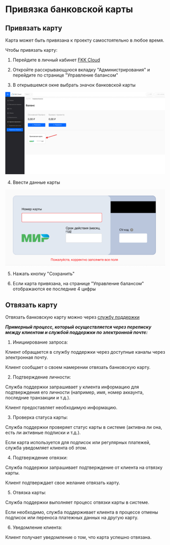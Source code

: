 # Привязка банковской карты

## Привязать карту

Карта может быть привязана к проекту самостоятельно в любое время.

Чтобы привязать карту:

1. Перейдите в личный кабинет [FKK Cloud](https://cloud.fkk.ru "cloud.fkk")

2. Откройте расскрывающуюся вкладку "Администрирования" и перейдите по странице "Управление балансом"

3. В открывшемся окне выбрать значок банковской карты 

![alt text](_images/image5.png)

4. Ввести данные карты

![alt text](_images/image6.png)

5. Нажать кнопку "Сохранить"

6. Если карта привязана, на странице "Управление балансом" отображаются ее последние 4 цифры

## Отвязать карту

Отвязать банковскую карту можно через [службу поддержки](mailto:support@fkk.team)

_**Примерный процесс, который осуществляется через переписку между клиентом и службой поддержки по электронной почте:**_

1. Инициирование запроса:

Клиент обращается в службу поддержки через доступные каналы через электронная почту.

Клиент сообщает о своем намерении отвязать банковскую карту.

2. Подтверждение личности:

Служба поддержки запрашивает у клиента информацию для подтверждения его личности (например, имя, номер аккаунта, последние транзакции и т.д.).

Клиент предоставляет необходимую информацию.

3. Проверка статуса карты:

Служба поддержки проверяет статус карты в системе (активна ли она, есть ли активные подписки и т.д.).

Если карта используется для подписок или регулярных платежей, служба уведомляет клиента об этом.

4. Подтверждение отвязки:

Служба поддержки запрашивает подтверждение от клиента на отвязку карты.

Клиент подтверждает свое желание отвязать карту.

5. Отвязка карты:

Служба поддержки выполняет процесс отвязки карты в системе.

Если необходимо, служба поддерживает клиента в процессе отмены подписок или переноса платежных данных на другую карту.

6. Уведомление клиента:

Клиент получает уведомление о том, что карта успешно отвязана.